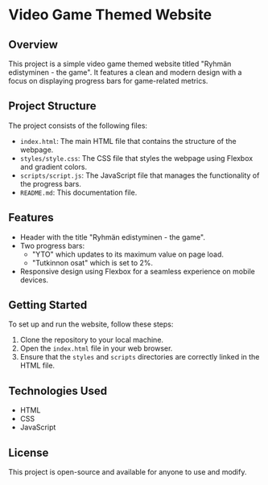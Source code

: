 # Video Game Themed Website

## Overview
This project is a simple video game themed website titled "Ryhmän edistyminen - the game". It features a clean and modern design with a focus on displaying progress bars for game-related metrics.

## Project Structure
The project consists of the following files:

- `index.html`: The main HTML file that contains the structure of the webpage.
- `styles/style.css`: The CSS file that styles the webpage using Flexbox and gradient colors.
- `scripts/script.js`: The JavaScript file that manages the functionality of the progress bars.
- `README.md`: This documentation file.

## Features
- Header with the title "Ryhmän edistyminen - the game".
- Two progress bars:
  - "YTO" which updates to its maximum value on page load.
  - "Tutkinnon osat" which is set to 2%.
- Responsive design using Flexbox for a seamless experience on mobile devices.

## Getting Started
To set up and run the website, follow these steps:

1. Clone the repository to your local machine.
2. Open the `index.html` file in your web browser.
3. Ensure that the `styles` and `scripts` directories are correctly linked in the HTML file.

## Technologies Used
- HTML
- CSS
- JavaScript

## License
This project is open-source and available for anyone to use and modify.